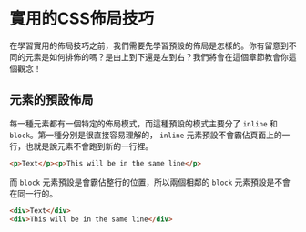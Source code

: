 # 實用的CSS佈局技巧

在學習實用的佈局技巧之前，我們需要先學習預設的佈局是怎樣的。你有留意到不同的元素是如何排佈的嗎？是由上到下還是左到右？我們將會在這個章節教會你這個觀念！

## 元素的預設佈局

每一種元素都有一個特定的佈局模式，而這種預設的模式主要分了 `inline` 和 `block`。第一種分別是很直接容易理解的， `inline` 元素預設不會霸佔頁面上的一行，也就是說元素不會跑到新的一行裡。

```html
<p>Text</p><p>This will be in the same line</p>
```

而 `block` 元素預設是會霸佔整行的位置，所以兩個相鄰的 `block` 元素預設是不會在同一行的。
```html
<div>Text</div>
<div>This will be in the same line</div>
```